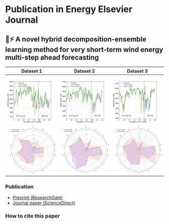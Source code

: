 # Publication in Energy Elsevier Journal
## :dash::zap: A novel hybrid decomposition-ensemble learning method for very short-term wind energy multi-step ahead forecasting
Dataset 1 | Dataset 2 | Dataset 3
:---:|:---:|:---:
![Predictions](Pred_day1_squared.png) | ![Predictions](Pred_day2_squared.png)     | ![Predictions](Pred_day3_squared.png) |
![Radar plot](radaplot_dataset1.png)  | ![Radar plot](radaplot_dataset2.png)      | ![Radar plot](radaplot_dataset3.png)  |

### Publication
- [Preprint (ResearchGate)]()
- [Journal paper (ScienceDirect)]()

### How to cite this paper
```bibtex

```
